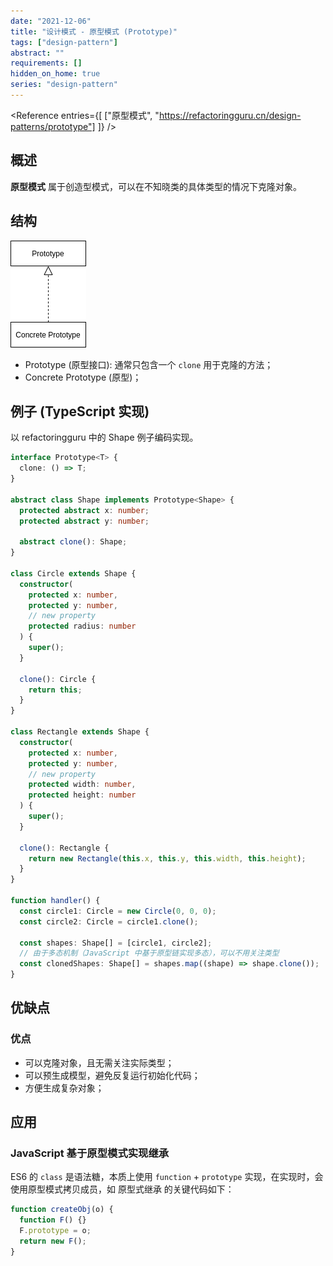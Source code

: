 ```yaml
---
date: "2021-12-06"
title: "设计模式 - 原型模式 (Prototype)"
tags: ["design-pattern"]
abstract: ""
requirements: []
hidden_on_home: true
series: "design-pattern"
---
```


<Reference
entries={[
["原型模式", "https://refactoringguru.cn/design-patterns/prototype"]
]}
/>

## 概述

**原型模式** 属于创造型模式，可以在不知晓类的具体类型的情况下克隆对象。

## 结构

![](./struct.png)

- Prototype (原型接口): 通常只包含一个 `clone` 用于克隆的方法；
- Concrete Prototype (原型)；

## 例子 (TypeScript 实现)

以 refactoringguru 中的 Shape 例子编码实现。

```ts
interface Prototype<T> {
  clone: () => T;
}

abstract class Shape implements Prototype<Shape> {
  protected abstract x: number;
  protected abstract y: number;

  abstract clone(): Shape;
}

class Circle extends Shape {
  constructor(
    protected x: number,
    protected y: number,
    // new property
    protected radius: number
  ) {
    super();
  }

  clone(): Circle {
    return this;
  }
}

class Rectangle extends Shape {
  constructor(
    protected x: number,
    protected y: number,
    // new property
    protected width: number,
    protected height: number
  ) {
    super();
  }

  clone(): Rectangle {
    return new Rectangle(this.x, this.y, this.width, this.height);
  }
}

function handler() {
  const circle1: Circle = new Circle(0, 0, 0);
  const circle2: Circle = circle1.clone();

  const shapes: Shape[] = [circle1, circle2];
  // 由于多态机制（JavaScript 中基于原型链实现多态），可以不用关注类型
  const clonedShapes: Shape[] = shapes.map((shape) => shape.clone());
}
```

## 优缺点

### 优点

- 可以克隆对象，且无需关注实际类型；
- 可以预生成模型，避免反复运行初始化代码；
- 方便生成复杂对象；

## 应用

### JavaScript 基于原型模式实现继承

ES6 的 `class` 是语法糖，本质上使用 `function` + `prototype` 实现，在实现时，会使用原型模式拷贝成员，如 原型式继承 的关键代码如下：

```ts
function createObj(o) {
  function F() {}
  F.prototype = o;
  return new F();
}
```
